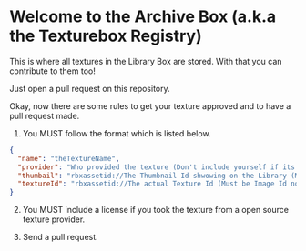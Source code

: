 # Welcome to the Archive Box (a.k.a the Texturebox Registry)

This is where all textures in the Library Box are stored. With that you can contribute to them too!

Just open a pull request on this repository.

Okay, now there are some rules to get your texture approved and to have a pull request made.

1. You MUST follow the format which is listed below.

```json
{
  "name": "theTextureName",
  "provider": "Who provided the texture (Don't include yourself if its under a license)",
  "thumbail": "rbxassetid://The Thumbnail Id shwowing on the Library (Must be Image Id not Decal Id)",
  "textureId": "rbxassetid://The actual Texture Id (Must be Image Id not Decal Id)"
}
```

2. You MUST include a license if you took the texture from a open source texture provider.

3. Send a pull request.
